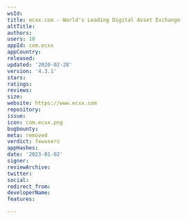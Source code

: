 ```yaml
---
wsId: 
title: ecxx.com - World's Leading Digital Asset Exchange
altTitle: 
authors: 
users: 10
appId: com.ecxx
appCountry: 
released: 
updated: '2020-02-28'
version: '4.3.1'
stars: 
ratings: 
reviews: 
size: 
website: https://www.ecxx.com
repository: 
issue: 
icon: com.ecxx.png
bugbounty: 
meta: removed
verdict: fewusers
appHashes: 
date: '2023-01-02'
signer: 
reviewArchive: 
twitter: 
social: 
redirect_from: 
developerName: 
features: 

---
```


